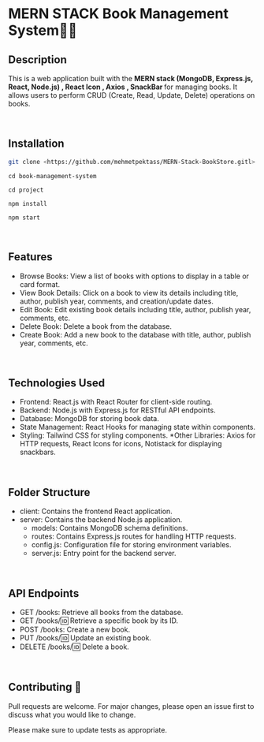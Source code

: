 # MERN STACK  Book Management System📕📗

## Description
 This is a web application built with the <b> MERN stack (MongoDB, Express.js, React, Node.js) , React Icon , Axios , SnackBar </b> for managing books. It allows users to perform CRUD (Create, Read, Update, Delete) operations on books.

<br>

## Installation
```bash
git clone <https://github.com/mehmetpektass/MERN-Stack-BookStore.gitl>
```
```
cd book-management-system
```
```
cd project
```
```
npm install
```
```
npm start
```
<br>

## Features

* Browse Books: View a list of books with options to display in a table or card format.
* View Book Details: Click on a book to view its details including title, author, publish year, comments, and creation/update dates.
* Edit Book: Edit existing book details including title, author, publish year, comments, etc.
* Delete Book: Delete a book from the database.
* Create Book: Add a new book to the database with title, author, publish year, comments, etc.

<br>

## Technologies Used

* Frontend: React.js with React Router for client-side routing.
* Backend: Node.js with Express.js for RESTful API endpoints.
* Database: MongoDB for storing book data.
* State Management: React Hooks for managing state within components.
* Styling: Tailwind CSS for styling components.
*Other Libraries: Axios for HTTP requests, React Icons for icons, Notistack for displaying snackbars.

<br>

## Folder Structure

* client: Contains the frontend React application.
* server: Contains the backend Node.js application.
  * models: Contains MongoDB schema definitions.
  * routes: Contains Express.js routes for handling HTTP requests.
  * config.js: Configuration file for storing environment variables.
  * server.js: Entry point for the backend server.

<br>

## API Endpoints
* GET /books: Retrieve all books from the database.
* GET /books/:id: Retrieve a specific book by its ID.
* POST /books: Create a new book.
* PUT /books/:id: Update an existing book.
* DELETE /books/:id: Delete a book.

<br>

## Contributing 🚀
Pull requests are welcome. For major changes, please open an issue first to discuss what you would like to change.

Please make sure to update tests as appropriate.


